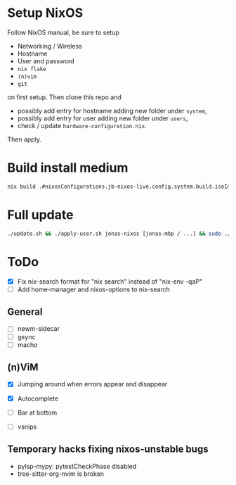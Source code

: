 # Setup NixOS

Follow NixOS manual, be sure to setup
- Networking / Wireless
- Hostname
- User and password
- `nix flake`
- `(n)vim`
- `git`

on first setup. Then clone this repo and
- possibly add entry for hostname adding new folder under `system`,
- possibly add entry for user adding new folder under `users`,
- check / update `hardware-configuration.nix`.

Then apply.

# Build install medium

```sh
nix build .#nixosConfigurations.jb-nixos-live.config.system.build.isoImage
```

# Full update

```sh
./update.sh && ./apply-user.sh jonas-nixos [jonas-mbp / ...] && sudo ./apply-system.sh
```

# ToDo

- [X] Fix nix-search format for "nix search" instead of "nix-env -qaP"
- [ ] Add home-manager and nixos-options to nix-search

## General

- [ ] newm-sidecar
- [ ] gsync
- [ ] macho

## (n)ViM

- [x] Jumping around when errors appear and disappear
- [x] Autocomplete
- [ ] Bar at bottom
- [ ] vsnips


## Temporary hacks fixing nixos-unstable bugs

- pylsp-mypy: pytestCheckPhase disabled
- tree-sitter-org-nvim is broken
